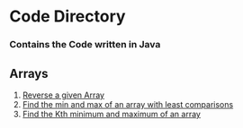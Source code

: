 # Code Directory

### Contains the Code written in Java

## Arrays

<ol>
<li> 
    <a href="https://github.com/NidarshN/CPCodeBase/blob/main/Code/Arrays/ArrayReverse.java">Reverse a given Array</a>
</li>
<li>
    <a href="https://github.com/NidarshN/CPCodeBase/blob/main/Code/Arrays/MinMaxArray.java">Find the min and max of an array with least comparisons</a>
</li>
<li>
    <a href="https://github.com/NidarshN/CPCodeBase/blob/main/Code/Arrays/KthMinMax.java">Find the Kth minimum and maximum of an array</a>
</li>
</ol>
